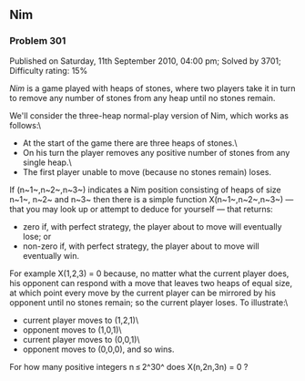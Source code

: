 Nim
---

### Problem 301

Published on Saturday, 11th September 2010, 04:00 pm; Solved by 3701;
Difficulty rating: 15%

*Nim* is a game played with heaps of stones, where two players take it
in turn to remove any number of stones from any heap until no stones
remain.

We'll consider the three-heap normal-play version of Nim, which works as
follows:\
 - At the start of the game there are three heaps of stones.\
 - On his turn the player removes any positive number of stones from any
single heap.\
 - The first player unable to move (because no stones remain) loses.

If (n~1~,n~2~,n~3~) indicates a Nim position consisting of heaps of size
n~1~, n~2~ and n~3~ then there is a simple function X(n~1~,n~2~,n~3~) —
that you may look up or attempt to deduce for yourself — that returns:

-   zero if, with perfect strategy, the player about to move will
    eventually lose; or
-   non-zero if, with perfect strategy, the player about to move will
    eventually win.

For example X(1,2,3) = 0 because, no matter what the current player
does, his opponent can respond with a move that leaves two heaps of
equal size, at which point every move by the current player can be
mirrored by his opponent until no stones remain; so the current player
loses. To illustrate:\
 - current player moves to (1,2,1)\
 - opponent moves to (1,0,1)\
 - current player moves to (0,0,1)\
 - opponent moves to (0,0,0), and so wins.

For how many positive integers n ≤ 2^30^ does X(n,2n,3n) = 0 ?

